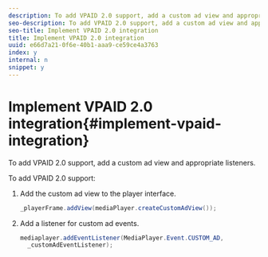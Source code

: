 ```yaml
---
description: To add VPAID 2.0 support, add a custom ad view and appropriate listeners.
seo-description: To add VPAID 2.0 support, add a custom ad view and appropriate listeners.
seo-title: Implement VPAID 2.0 integration
title: Implement VPAID 2.0 integration
uuid: e66d7a21-0f6e-40b1-aaa9-ce59ce4a3763
index: y
internal: n
snippet: y
---
```


# Implement VPAID 2.0 integration{#implement-vpaid-integration}

To add VPAID 2.0 support, add a custom ad view and appropriate listeners.

To add VPAID 2.0 support: 

1. Add the custom ad view to the player interface.

   ```java
   _playerFrame.addView(mediaPlayer.createCustomAdView());
   ```

1. Add a listener for custom ad events.

   ```java
   mediaplayer.addEventListener(MediaPlayer.Event.CUSTOM_AD,  
     _customAdEventListener);
   ```

